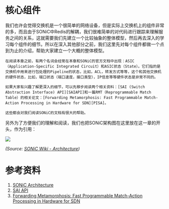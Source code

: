 # 核心组件

我们也许会觉得交换机是一个很简单的网络设备，但是实际上交换机上的组件非常的多，而且由于SONiC中Redis的解耦，我们很难简单的对代码进行跟踪来理解服务之间的关系，这就需要我们先建立一个比较抽象的整体模型，然后再去深入的学习每个组件的细节。所以在深入其他部分之前，我们这里先对每个组件都做一个点到为止的介绍，帮助大家建立一个大概的整体模型。

```admonish info
在阅读本章之前，有两个名词会经常在本章和SONiC的官方文档中出现：ASIC（Application-Specific Integrated Circuit）和ASIC状态（State）。它们指的是交换机中用来进行包处理的Pipeline的状态，比如，ACL，转发方式等等，这个和其他交换机的硬件状态，比如，端口状态（端口速度，接口类型），IP信息等等硬件状态是非常不同的。

如果大家有兴趣了解更深入的细节，可以先移步阅读两个相关资料：[SAI (Switch Abstraction Interface) API][SAIAPI]和一篇RMT（Reprogrammable Match Table）的相关论文：[Forwarding Metamorphosis: Fast Programmable Match-Action Processing in Hardware for SDN][PISA]。

这些都会对我们阅读SONiC的文档有很大的帮助。
```

另外为了方便我们的理解和阅读，我们也把SONiC架构图在这里放在这一章的开头，作为引用：

![](assets/chapter-2/sonic-arch.png)

_(Source: [SONiC Wiki - Architecture][SONiCArch])_

# 参考资料

1. [SONiC Architecture][SONiCArch]
2. [SAI API][SAIAPI]
3. [Forwarding Metamorphosis: Fast Programmable Match-Action Processing in Hardware for SDN][PISA]

[SONiCArch]: https://github.com/sonic-net/SONiC/wiki/Architecture
[PISA]: http://yuba.stanford.edu/~grg/docs/sdn-chip-sigcomm-2013.pdf
[SAIAPI]: https://github.com/opencomputeproject/SAI/wiki/SAI-APIs